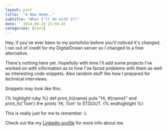 ```yaml
---
layout: post
title:  "A New Home.."
subtitle: "What I'll do with it!"
date:   2014-08-19 23:56:45
categories: [tool]
---
```


Hey, if you've ever been to my portofolio before you'll noticed it's changed. I ran out of credit for my DigitalOcean server so I changed to a free alternative.

There's nothing here yet. Hopefully with time I'll add some projects I've worked on with information as to how I've faced problems with them as well as interesting code snippets. Also random stuff like how I prepared for technical interviews.

Snippets may look like this:

{% highlight ruby %}
def print_hi(name)
  puts "Hi, #{name}"
end
print_hi('Tom')
#=> prints 'Hi, Tom' to STDOUT.
{% endhighlight %}

This is really just for me to remember :).

Check out the my [Linkedin profile][linkedin] for more info about me.

[linkedin]:      https://mx.linkedin.com/in/canalesb93

